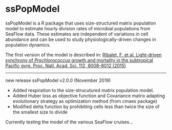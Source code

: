 ssPopModel
==========
ssPopModel is a R package that uses size-structured matrix population model to estimate hourly division rates of microbial populations from SeaFlow data. These estimates are independent of variations in cell abundance and can be used to study physiologically-driven changes in population dynamics. 

The first version of the model is described in:
[Ribalet, F. et al. Light-driven synchrony of <i>Prochlorococcus</i> growth and mortality in the subtropical Pacific gyre. Proc. Natl. Acad. Sci. 112, 8008–8012 (2015)](http://www.pnas.org/lookup/doi/10.1073/pnas.1424279112)

_________
new release ssPopModel v2.0.0
(November 2019)

- Added respiration to the size-strucutured matrix population model.
- Added Huber loss as objective function and Covariance matrix adapting evolutionary strategy as optimization method (from cmaes package)
- Modified delta function by prohibiting cells less than twice the size of the smallest size to divide

Currently testing the model of the various SeaFlow cruises...

